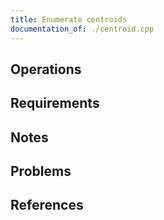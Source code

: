 ```yaml
---
title: Enumerate centroids
documentation_of: ./centroid.cpp
---
```


## Operations

## Requirements

## Notes

## Problems

## References
